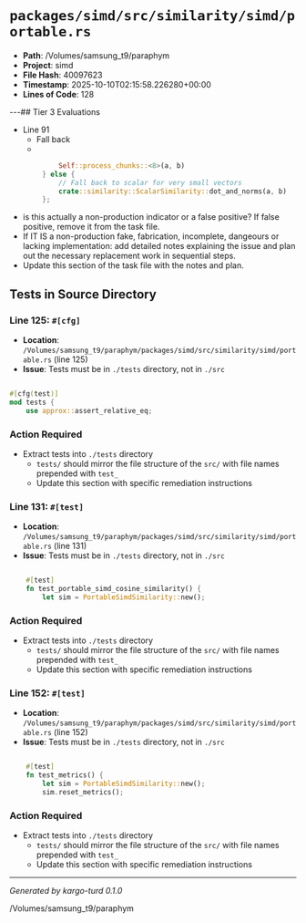 # `packages/simd/src/similarity/simd/portable.rs`

- **Path**: /Volumes/samsung_t9/paraphym
- **Project**: simd
- **File Hash**: 40097623  
- **Timestamp**: 2025-10-10T02:15:58.226280+00:00  
- **Lines of Code**: 128

---## Tier 3 Evaluations


- Line 91
  - Fall back
  - 

```rust
            Self::process_chunks::<8>(a, b)
        } else {
            // Fall back to scalar for very small vectors
            crate::similarity::ScalarSimilarity::dot_and_norms(a, b)
        };
```

- is this actually a non-production indicator or a false positive? If false positive, remove it from the task file.
- If IT IS a non-production fake, fabrication, incomplete, dangeours or lacking implementation: add detailed notes explaining the issue and plan out the necessary replacement work in sequential steps. 
- Update this section of the task file with the notes and plan.

## Tests in Source Directory


### Line 125: `#[cfg]`

- **Location**: `/Volumes/samsung_t9/paraphym/packages/simd/src/similarity/simd/portable.rs` (line 125)
- **Issue**: Tests must be in `./tests` directory, not in `./src`

```rust

#[cfg(test)]
mod tests {
    use approx::assert_relative_eq;

```

### Action Required

- Extract tests into `./tests` directory
  - `tests/` should mirror the file structure of the `src/` with file names prepended with `test_`
  - Update this section with specific remediation instructions
  


### Line 131: `#[test]`

- **Location**: `/Volumes/samsung_t9/paraphym/packages/simd/src/similarity/simd/portable.rs` (line 131)
- **Issue**: Tests must be in `./tests` directory, not in `./src`

```rust

    #[test]
    fn test_portable_simd_cosine_similarity() {
        let sim = PortableSimdSimilarity::new();

```

### Action Required

- Extract tests into `./tests` directory
  - `tests/` should mirror the file structure of the `src/` with file names prepended with `test_`
  - Update this section with specific remediation instructions
  


### Line 152: `#[test]`

- **Location**: `/Volumes/samsung_t9/paraphym/packages/simd/src/similarity/simd/portable.rs` (line 152)
- **Issue**: Tests must be in `./tests` directory, not in `./src`

```rust

    #[test]
    fn test_metrics() {
        let sim = PortableSimdSimilarity::new();
        sim.reset_metrics();
```

### Action Required

- Extract tests into `./tests` directory
  - `tests/` should mirror the file structure of the `src/` with file names prepended with `test_`
  - Update this section with specific remediation instructions
  

---

*Generated by kargo-turd 0.1.0*

/Volumes/samsung_t9/paraphym